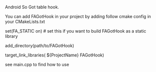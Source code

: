Android So Got table hook.

You can add FAGotHook in your project by adding follow
cmake config in your CMakeLists.txt

set(FA_STATIC on)       # set this if you want to build FAGotHook as a static library

add_directory(path/to/FAGotHook)

target_link_libraries( ${ProjectName} FAGotHook)

see main.cpp to find how to use